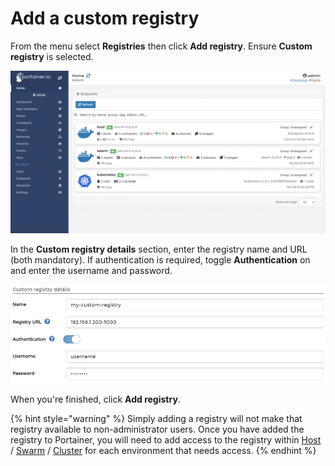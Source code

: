 # Add a custom registry

From the menu select **Registries** then click **Add registry**. Ensure **Custom registry** is selected.

![](../../../.gitbook/assets/registries-add-1.gif)

In the **Custom registry details** section, enter the registry name and URL (both mandatory). If authentication is required, toggle **Authentication** on and enter the username and password.&#x20;

![](../../../.gitbook/assets/registries-custom-2.png)

When you're finished, click **Add registry**.

{% hint style="warning" %}
Simply adding a registry will not make that registry available to non-administrator users. Once you have added the registry to Portainer, you will need to add access to the registry within [Host](../../../user/docker/host/registries.md) / [Swarm](../../../user/docker/swarm/registries.md) / [Cluster](../../../user/kubernetes/cluster/registries.md) for each environment that needs access.
{% endhint %}

